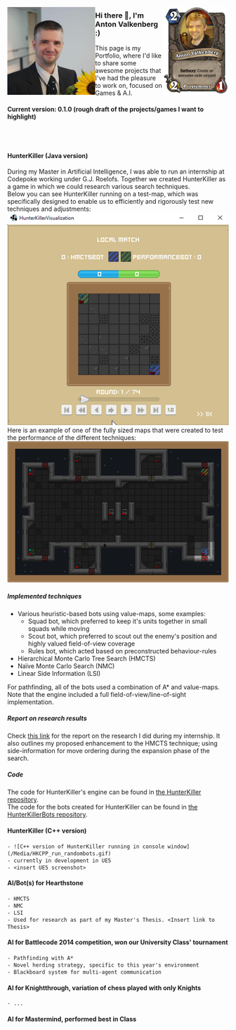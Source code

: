 <img align="left" height="200" width="200" src="/Media/Profile.png"></img>
<img align="right" height="200" width="150" src="/Media/Profile_1.png"></img>
### Hi there 👋, I'm Anton Valkenberg :)
This page is my Portfolio, where I'd like to share some awesome projects that I've had the pleasure to work on, focused on Games & A.I.

#### Current version: 0.1.0 (rough draft of the projects/games I want to highlight)
</br>
</br>

#### HunterKiller (Java version)
During my Master in Artificial Intelligence, I was able to run an internship at Codepoke working under G.J. Roelofs. Together we created HunterKiller as a game in which we could research various search techniques.</br>
Below you can see HunterKiller running on a test-map, which was specifically designed to enable us to efficiently and rigorously test new techniques and adjustments:</br>
![HunterKiller running on a test-map](/Media/HK_run_testmap.gif)
</br>
Here is an example of one of the fully sized maps that were created to test the performance of the different techniques:
![An example of a full Map in HunterKiller](/Media/HK_Map_Example.png)

##### Implemented techniques
- Various heuristic-based bots using value-maps, some examples:
	- Squad bot, which preferred to keep it's units together in small squads while moving
	- Scout bot, which preferred to scout out the enemy's position and highly valued field-of-view coverage
	- Rules bot, which acted based on preconstructed behaviour-rules
- Hierarchical Monte Carlo Tree Search (HMCTS)
- Naïve Monte Carlo Search (NMC)
- Linear Side Information (LSI)

For pathfinding, all of the bots used a combination of A* and value-maps.
Note that the engine included a full field-of-view/line-of-sight implementation.

##### Report on research results
Check [this link](/Documents/Internship_report.pdf) for the report on the research I did during my internship.
It also outlines my proposed enhancement to the HMCTS technique; using side-information for move ordering during the expansion phase of the search.

##### Code
The code for HunterKiller's engine can be found in [the HunterKiller repository](https://github.com/antonvalkenberg/HunterKiller).
</br>
The code for the bots created for HunterKiller can be found in [the HunterKillerBots repository](https://github.com/antonvalkenberg/HunterKillerBots).
</br>

#### HunterKiller (C++ version)
	- ![C++ version of HunterKiller running in console window](/Media/HKCPP_run_randombots.gif)
	- currently in development in UE5
	- <insert UE5 screenshot>
	
#### AI/Bot(s) for Hearthstone
	- HMCTS
	- NMC
	- LSI
	- Used for research as part of my Master's Thesis. <Insert link to Thesis>
#### AI for Battlecode 2014 competition, won our University Class' tournament
	- Pathfinding with A*
	- Novel herding strategy, specific to this year's environment
	- Blackboard system for multi-agent communication
#### AI for Knightthrough, variation of chess played with only Knights
	- ...
#### AI for Mastermind, performed best in Class
